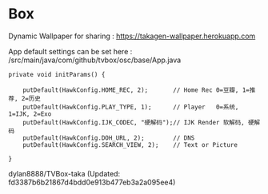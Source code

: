 # Box
Dynamic Wallpaper for sharing :
https://takagen-wallpaper.herokuapp.com

App default settings can be set here :
/src/main/java/com/github/tvbox/osc/base/App.java

    private void initParams() {

        putDefault(HawkConfig.HOME_REC, 2);       // Home Rec 0=豆瓣, 1=推荐, 2=历史
        putDefault(HawkConfig.PLAY_TYPE, 1);      // Player   0=系统, 1=IJK, 2=Exo
        putDefault(HawkConfig.IJK_CODEC, "硬解码");// IJK Render 软解码, 硬解码
        putDefault(HawkConfig.DOH_URL, 2);        // DNS
        putDefault(HawkConfig.SEARCH_VIEW, 2);    // Text or Picture

    }

dylan8888/TVBox-taka (Updated: fd3387b6b21867d4bdd0e913b477eb3a2a095ee4)
